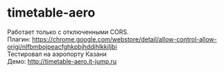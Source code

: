# timetable-aero

Работает только с отключенными CORS.  
Плагин: https://chrome.google.com/webstore/detail/allow-control-allow-origi/nlfbmbojpeacfghkpbjhddihlkkiljbi  
Тестировал на аэропорту Казани  
Демо: http://timetable-aero.it-jump.ru
